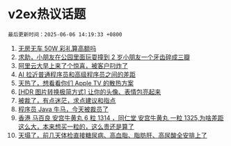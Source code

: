 # v2ex热议话题

`最后更新时间：2025-06-06 14:19:33 +0800`

1. [无房无车 50W 彩礼算高额吗](https://www.v2ex.com/t/1136691)
1. [求助，小朋友在公园里面玩耍撞到 2 岁小朋友一个牙齿碎成三瓣](https://www.v2ex.com/t/1136566)
1. [阿里云大早上来了个惊喜，被客户叼炸了](https://www.v2ex.com/t/1136705)
1. [AI 拉近普通程序员和高级程序员之间的差距](https://www.v2ex.com/t/1136729)
1. [天热了，想看看你们 Apple TV 的散热方案](https://www.v2ex.com/t/1136718)
1. [[HDR 图片转换极简方式] 让你的头像、表情包亮起来](https://www.v2ex.com/t/1136577)
1. [被裁了，有点迷茫，求点建议和指点](https://www.v2ex.com/t/1136653)
1. [程序员 Java 牛马，今天被裁员了](https://www.v2ex.com/t/1136574)
1. [香港 马百良 安宫牛黄丸 6 粒 1314 ，同仁堂 安宫牛黄丸 一粒 1325,为啥差距这么大，本来想买一粒的，这么贵还是算了](https://www.v2ex.com/t/1136742)
1. [天塌了，前几天体检直接糖尿病、高血脂、脂肪肝、高尿酸全安排上了](https://www.v2ex.com/t/1136610)

